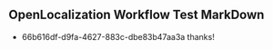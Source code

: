 ## OpenLocalization Workflow Test MarkDown
* 66b616df-d9fa-4627-883c-dbe83b47aa3a thanks!

<!--HONumber=Aug16_HO3-->



